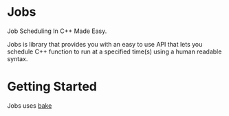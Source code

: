# Jobs
Job Scheduling In C++ Made Easy.

Jobs is library that provides you with an easy to use API that lets you schedule C++ function to run at a specified time(s) using a human readable syntax.

# Getting Started
Jobs uses [bake](https://github.com/SanderMertens/bake)
